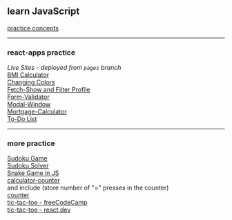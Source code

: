 ## learn JavaScript

[practice concepts](./_learnJS/)

---

### react-apps practice

_Live Sites - deployed from `pages` branch_ \
[BMI Calculator](https://paolojr.github.io/javascript/react-apps/bmi-calculator-react) \
[Changing Colors](https://paolojr.github.io/javascript/react-apps/change-color-react/) \
[Fetch-Show and Filter Profile](https://paolojr.github.io/javascript/react-apps/fetch-filter-react) \
[Form-Validator](https://paolojr.github.io/javascript/react-apps/form-validator-react) \
[Modal-Window](https://paolojr.github.io/javascript/react-apps/modal-window-react) \
[Mortgage-Calculator](https://paolojr.github.io/javascript/react-apps/to-do-react) \
[To-Do List](https://paolojr.github.io/javascript/react-apps/to-do-react)

---

### more practice

[Sudoku Game](https://youtu.be/xpsm3tOLTVE) \
[Sudoku Solver](https://youtu.be/F1vKV8fR1Os) \
[Snake Game in JS](https://www.freecodecamp.org/news/how-to-build-a-snake-game-in-javascript/) \
[calculator-counter](https://www.freecodecamp.org/news/javascript-dom-build-a-calculator-app) \
and include (store number of "=" presses in the counter) \
[counter](https://www.freecodecamp.org/news/learn-javascript-by-building-a-project/) \
[tic-tac-toe - freeCodeCamp](https://www.freecodecamp.org/news/learn-how-to-build-tic-tac-toe-with-react-hooks/) \
[tic-tac-toe - react.dev](https://react.dev/learn/tutorial-tic-tac-toe)
